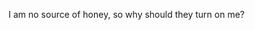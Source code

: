 I am no source of honey, so why should they turn on me?
<!---
labjens/labjens is a ✨ special ✨ repository because its `README.md` (this file) appears on your GitHub profile.
You can click the Preview link to take a look at your changes.
--->
